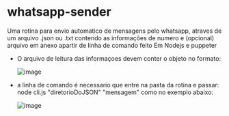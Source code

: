 # whatsapp-sender
Uma rotina para envio automatico de mensagens pelo whatsapp, atraves de um arquivo .json ou .txt contendo as informações de numero e (opcional) arquivo em anexo apartir de linha de comando feito Em Nodejs e puppeter

- O arquivo de leitura das informaçoes devem conter o objeto no formato:

  ![image](https://user-images.githubusercontent.com/53189625/192108484-2f0642c9-3376-4657-8d19-5ae24f3e2b9d.png)

- a linha de comando é necessario que entre na pasta da rotina e passar:
  node cli.js "diretorioDoJSON" "mensagem" como no exemplo abaixo:
  
  ![image](https://user-images.githubusercontent.com/53189625/192109451-500207f1-795d-4515-ad79-1f9e647455f6.png)

  
